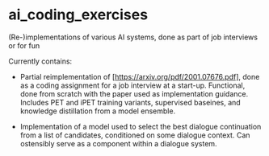 # ai_coding_exercises
(Re-)implementations of various AI systems, done as part of job interviews or for fun

Currently contains:
- Partial reimplementation of [https://arxiv.org/pdf/2001.07676.pdf], done as a coding assignment for a job interview at a start-up. Functional, done from scratch with the paper used as implementation guidance. Includes PET and iPET training variants, supervised baseines, and knowledge distillation from a model ensemble.

- Implementation of a model used to select the best dialogue continuation from a list of candidates, conditioned on some dialogue context. Can ostensibly serve as a component within a dialogue system.
